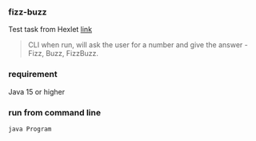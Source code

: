 ### fizz-buzz
  Test task from Hexlet
  [link](https://hexlet-ru.notion.site/8b301b64d4834a3e91f709f8ada1187a)
  
  > CLI when run, will ask the user for a number and give the answer - Fizz, Buzz, FizzBuzz.
  
### requirement
  Java 15 or higher


### run from command line
    java Program    
    
